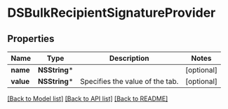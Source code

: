 # DSBulkRecipientSignatureProvider

## Properties
Name | Type | Description | Notes
------------ | ------------- | ------------- | -------------
**name** | **NSString*** |  | [optional] 
**value** | **NSString*** | Specifies the value of the tab.  | [optional] 

[[Back to Model list]](../README.md#documentation-for-models) [[Back to API list]](../README.md#documentation-for-api-endpoints) [[Back to README]](../README.md)


